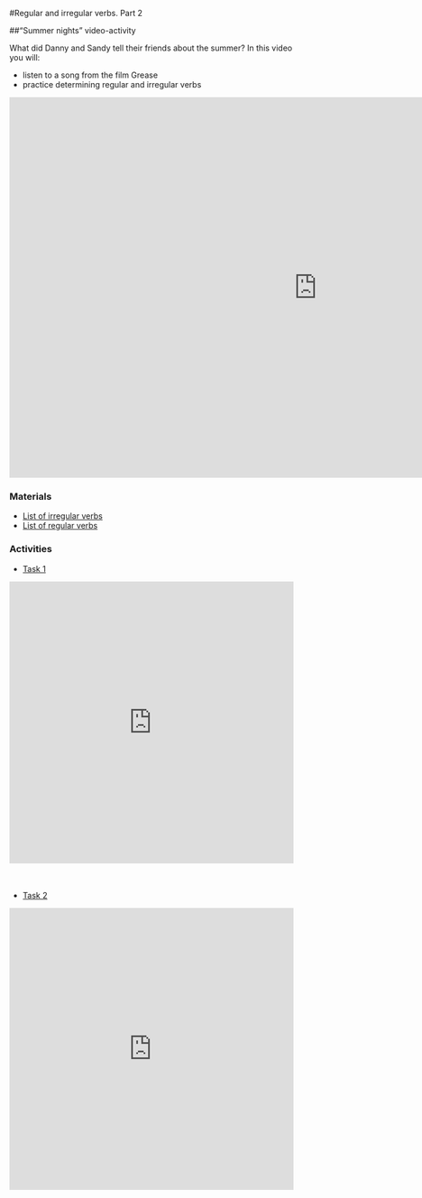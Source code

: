 #Regular and irregular verbs. Part 2

##“Summer nights” video-activity

What did Danny and Sandy tell their friends about the summer? In this video you will:
- listen to a song from the film Grease
- practice determining regular and irregular verbs

<iframe src="https://h5p.org/h5p/embed/265602" width="1090" height="675" frameborder="0" allowfullscreen="allowfullscreen"></iframe><script src="https://h5p.org/sites/all/modules/h5p/library/js/h5p-resizer.js" charset="UTF-8"></script>

### Materials

- <a href="https://drive.google.com/file/d/1L0-dyHtLIT-JZYgmXfUwFi-N87wuZxd1/view?usp=sharing">List of irregular verbs</a>
- <a href="https://drive.google.com/file/d/1nHJfmf220CCGSuMN5ZXL7rFDtebpnpss/view?usp=sharing">List of regular verbs</a>

### Activities

<div>
  <!-- Nav tabs -->
  <ul class="nav nav-tabs" role="tablist">
    <li role="presentation" class="active"><a href="#home" aria-controls="home" role="tab" data-toggle="tab">Task 1</a></li>
  </ul>
  <!-- Tab panes -->
  <div class="tab-content">
    <div role="tabpanel" class="tab-pane active" id="home">
<iframe src="https://learningapps.org/watch?v=p8abwmcut18" style="border:0px;width:100%;height:500px" webkitallowfullscreen="true" mozallowfullscreen="true"></iframe>
    </div>
</div>
</div>

<br>
<br>

<div>
  <!-- Nav tabs -->
  <ul class="nav nav-tabs" role="tablist">
    <li role="presentation" class="active"><a href="#menu1" aria-controls="menu1" role="tab" data-toggle="tab">Task 2</a></li>
  </ul>
  <!-- Tab panes -->
  <div class="tab-content">
    <div role="tabpanel" class="tab-pane active" id="menu1">
<iframe src="https://learningapps.org/watch?v=pqfsstu5n18" style="border:0px;width:100%;height:500px" webkitallowfullscreen="true" mozallowfullscreen="true"></iframe>
  </div>
</div>
</div>